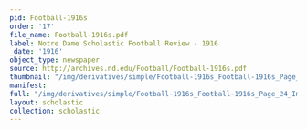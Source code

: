 ```yaml
---
pid: Football-1916s
order: '17'
file_name: Football-1916s.pdf
label: Notre Dame Scholastic Football Review - 1916
_date: '1916'
object_type: newspaper
source: http://archives.nd.edu/Football/Football-1916s.pdf
thumbnail: "/img/derivatives/simple/Football-1916s_Football-1916s_Page_24_Image_0001/thumbnail.jpg"
manifest:
full: "/img/derivatives/simple/Football-1916s_Football-1916s_Page_24_Image_0001/fullwidth.jpg"
layout: scholastic
collection: scholastic
---
```

